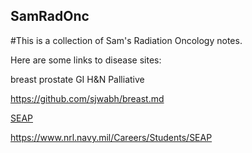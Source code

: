 ## SamRadOnc

#This is a collection of Sam's Radiation Oncology notes.

Here are some links to disease sites:

breast
prostate
GI
H&N
Palliative



  <https://github.com/sjwabh/breast.md>

[SEAP](https://www.nrl.navy.mil/Careers/Students/SEAP)

<https://www.nrl.navy.mil/Careers/Students/SEAP>


